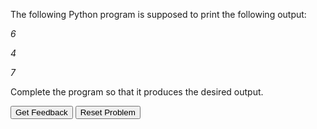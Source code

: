 
The following Python program is supposed to print the following output:

*6*

*4*

*7* 
	
Complete the program so that it produces the desired output.

<div id="sortableTrash" class="sortable-code"></div> 
<div id="sortable" class="sortable-code"></div> 
<div style="clear:both;"></div> 
<p> 
    <input id="feedbackLink" value="Get Feedback" type="button" /> 
    <input id="newInstanceLink" value="Reset Problem" type="button" /> 
</p> 
<script type="text/javascript"> 
(function(){
  var initial = "code = &#039;647&#039;\n" +
    "for item in code: \n" +
    "	print(&#039;*&#039; + item + &#039;*&#039;)\n" +
    "code = 647 #distractor\n" +
    "code = [6, 4, 7] #distractor\n" +
    "for code in item:  #distractor\n" +
    "print(&#039;*&#039; + code + &#039;*&#039;) #distractor\n" +
    "print(&#039;* + code + *&#039;) #distractor";
  var parsonsPuzzle = new ParsonsWidget({
    "sortableId": "sortable",
    "max_wrong_lines": 10,
    "grader": ParsonsWidget._graders.LineBasedGrader,
    "exec_limit": 2500,
    "can_indent": true,
    "x_indent": 50,
    "lang": "en",
    "show_feedback": true,
    "trashId": "sortableTrash"
  });
  parsonsPuzzle.init(initial);
  parsonsPuzzle.shuffleLines();
  $("#newInstanceLink").click(function(event){ 
      event.preventDefault(); 
      parsonsPuzzle.shuffleLines(); 
  }); 
  $("#feedbackLink").click(function(event){ 
      event.preventDefault(); 
      parsonsPuzzle.getFeedback(); 
  }); 
})(); 
</script>
